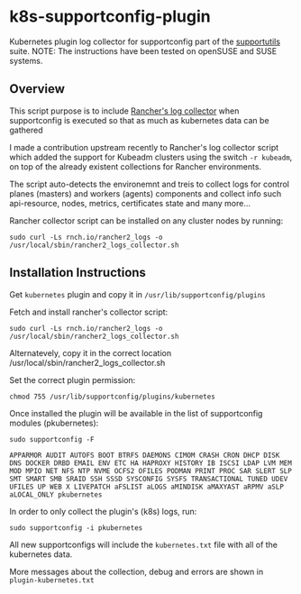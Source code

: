 # k8s-supportconfig-plugin

Kubernetes plugin log collector for supportconfig part of the [supportutils](https://github.com/openSUSE/supportutils) suite.
NOTE: The instructions have been tested on openSUSE and SUSE systems.

## Overview
This script purpose is to include [Rancher's log collector](https://github.com/rancherlabs/support-tools/tree/master/collection/rancher/v2.x/logs-collector) when supportconfig is executed so that as much as kubernetes data can be gathered

I made a contribution upstream recently to Rancher's log collector script which added the support for Kubeadm clusters using the switch `-r kubeadm`, on top of the already existent collections for Rancher environments.

The script auto-detects the environemnt and treis to collect logs for control planes (masters) and workers (agents) components and collect info such api-resource, nodes, metrics, certificates state and many more...

Rancher collector script can be installed on any cluster nodes by running:

`sudo curl -Ls rnch.io/rancher2_logs -o /usr/local/sbin/rancher2_logs_collector.sh`

## Installation Instructions

Get `kubernetes` plugin and copy it in `/usr/lib/supportconfig/plugins`

Fetch and install rancher's collector script: 

`sudo curl -Ls rnch.io/rancher2_logs -o /usr/local/sbin/rancher2_logs_collector.sh`

Alternatevely, copy it in the correct location /usr/local/sbin/rancher2_logs_collector.sh

Set the correct plugin permission:

`chmod 755 /usr/lib/supportconfig/plugins/kubernetes`

Once installed the plugin will be available in the list of supportconfig modules (pkubernetes):

`sudo supportconfig -F`

`APPARMOR AUDIT AUTOFS BOOT BTRFS DAEMONS CIMOM CRASH CRON DHCP DISK DNS DOCKER DRBD EMAIL ENV ETC HA HAPROXY HISTORY IB ISCSI LDAP LVM MEM MOD MPIO NET NFS NTP NVME OCFS2 OFILES PODMAN PRINT PROC SAR SLERT SLP SMT SMART SMB SRAID SSH SSSD SYSCONFIG SYSFS TRANSACTIONAL TUNED UDEV UFILES UP WEB X LIVEPATCH aFSLIST aLOGS aMINDISK aMAXYAST aRPMV aSLP aLOCAL_ONLY pkubernetes`

In order to only collect the plugin's (k8s) logs, run:

`sudo supportconfig -i pkubernetes`

All new supportconfigs will include the `kubernetes.txt` file with all of the kubernetes data.

More messages about the collection, debug and errors are shown in `plugin-kubernetes.txt`
